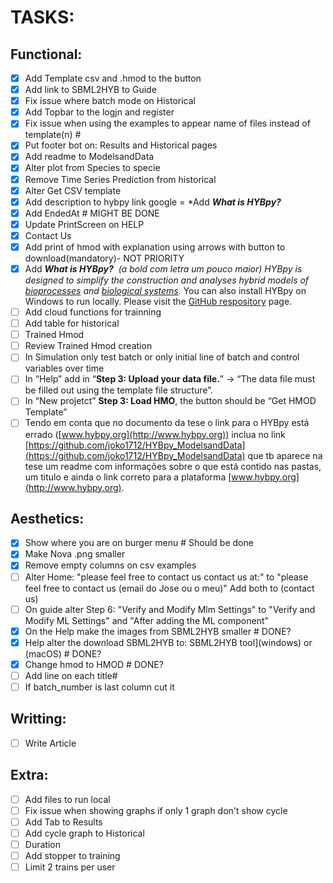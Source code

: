 # TASKS:

## Functional:
- [x] Add Template csv and .hmod to the button
- [x] Add link to SBML2HYB to Guide
- [x] Fix issue where batch mode on Historical
- [x] Add Topbar to the logjn and register 
- [x] Fix issue when using the examples to appear name of files instead of template(n) #
- [x] Put footer bot on: Results and Historical pages 
- [x] Add readme to ModelsandData
- [x] Alter plot from Species to specie
- [x] Remove Time Series Prediction from historical 
- [x] Alter Get CSV template
- [x] Add description to hybpy link google = *Add **_What is HYBpy?_**
- [x] Add EndedAt # MIGHT BE DONE
- [x] Update PrintScreen on HELP
- [x] Contact Us
- [x] Add print of hmod with explanation using arrows with button to download(mandatory)- NOT PRIORITY 
- [x] Add **_What is HYBpy?_**  _(a bold com letra um pouco maior)_
	_HYBpy is designed to simplify the construction and analyses hybrid models of [bioprocesses](__[https://www.sciencedirect.com/science/article/pii/S0098135422002897?via%3Dihub#abs0001](https://www.sciencedirect.com/science/article/pii/S0098135422002897?via%3Dihub#abs0001)__) and [biological systems](__[https://www.mdpi.com/2673-2688/4/1/14#B25-ai-04-00014](https://www.mdpi.com/2673-2688/4/1/14#B25-ai-04-00014)__)._
	You can also install HYBpy on Windows to run locally. Please visit the [GitHub respository](__[https://github.com/joko1712/HYBpy](https://github.com/joko1712/HYBpy)__) page.
- [ ] Add cloud functions for trainning
- [ ] Add table for historical
- [ ] Trained Hmod
- [ ] Review Trained Hmod creation
- [ ] In Simulation only test batch or only initial line of batch and control variables over time
- [ ] In “Help” add in “**Step 3: Upload your data file.**” -> “The data file must be filled out using the template file structure”.
- [ ] In “New projetct”  **Step 3: Load HMO**, the button should be “Get HMOD Template”
- [ ] Tendo em conta que no documento da tese o link para o HYBpy está errado ([www.hybpy.org](http://www.hybpy.org)) inclua no link [https://github.com/joko1712/HYBpy_ModelsandData](https://github.com/joko1712/HYBpy_ModelsandData) que tb aparece na tese um readme com informações sobre o que está contido nas pastas, um titulo e ainda o link correto para a plataforma [www.hybpy.org](http://www.hybpy.org).

## Aesthetics:
- [x] Show where you are on burger menu # Should be done
- [x] Make Nova .png smaller
- [x] Remove empty columns on csv examples
- [ ] Alter Home:
      "please feel free to contact us contact us at:" to "please feel free to contact us (email do Jose ou o meu)"  Add both to (contact us)
- [ ] On guide alter Step 6: "Verify and Modify Mlm Settings" to "Verify and Modify ML Settings" and "After adding the ML component" 
- [x] On the Help make the images from SBML2HYB smaller # DONE?
- [x] Help alter the download SBML2HYB to: SBML2HYB tool](windows) or  (macOS) # DONE?
- [x] Change hmod to HMOD # DONE?
- [ ] Add line on each title#
- [ ] If batch_number is last column cut it
## Writting:
- [ ] Write Article

## Extra:
- [ ] Add files to run local
- [ ] Fix issue when showing graphs if only 1 graph don't show cycle 
- [ ] Add Tab to Results
- [ ] Add cycle graph to Historical
- [ ] Duration
- [ ] Add stopper to training
- [ ] Limit 2 trains per user